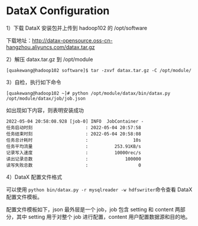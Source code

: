 # DataX Configuration

1）下载 DataX 安装包并上传到 hadoop102 的 /opt/software

下载地址：http://datax-opensource.oss-cn-hangzhou.aliyuncs.com/datax.tar.gz

2）解压 datax.tar.gz 到 /opt/module

`[quakewang@hadoop102 software]$ tar -zxvf datax.tar.gz -C /opt/module/`

3）自检，执行如下命令

`[quakewang@hadoop102 ~]# python /opt/module/datax/bin/datax.py /opt/module/datax/job/job.json`

如出现如下内容，则表明安装成功

```shell
2022-05-04 20:58:08.928 [job-0] INFO  JobContainer -
任务启动时刻                    : 2022-05-04 20:57:58
任务结束时刻                    : 2022-05-04 20:58:08
任务总计耗时                    :                 10s
任务平均流量                    :          253.91KB/s
记录写入速度                    :          10000rec/s
读出记录总数                    :              100000
读写失败总数                    :                   0
```

4）DataX 配置文件格式

可以使用 `python bin/datax.py -r mysqlreader -w hdfswriter`命令查看 DataX 配置文件模板。

配置文件模板如下，json 最外层是一个 job，job 包含 setting 和 content 两部分，其中 setting 用于对整个 job 进行配置，content 用户配置数据源和目的地。
